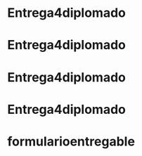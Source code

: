 # Entrega4diplomado
# Entrega4diplomado
# Entrega4diplomado
# Entrega4diplomado
# formularioentregable

